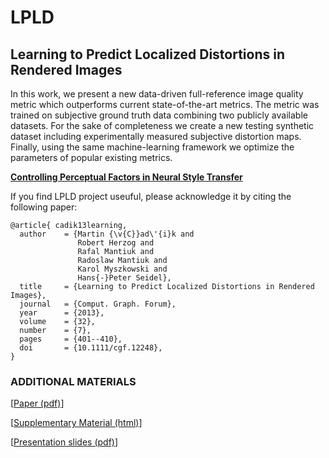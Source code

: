 # LPLD 
## Learning to Predict Localized Distortions in Rendered Images

In this work, we present a new data-driven full-reference image quality metric which outperforms current state-of-the-art metrics. The metric was trained on subjective ground truth data combining two publicly available datasets. For the sake of completeness we create a new testing synthetic dataset including experimentally measured subjective distortion maps. Finally, using the same machine-learning framework we optimize the parameters of popular existing metrics. 

<a href="https://arxiv.org/abs/1611.07865">**Controlling Perceptual Factors in Neural Style Transfer**</a> 

If you find LPLD project useuful, please acknowledge it by citing the following paper:

```
@article{ cadik13learning, 
  author    = {Martin {\v{C}}ad\'{i}k and
               Robert Herzog and
               Rafal Mantiuk and
               Radoslaw Mantiuk and
               Karol Myszkowski and
               Hans{-}Peter Seidel},
  title     = {Learning to Predict Localized Distortions in Rendered Images},
  journal   = {Comput. Graph. Forum},
  year      = {2013},
  volume    = {32},
  number    = {7},
  pages     = {401--410},
  doi       = {10.1111/cgf.12248},
}
```

### ADDITIONAL MATERIALS
[<a href="http://resources.mpi-inf.mpg.de/hdr/metric/cadik13learning.pdf">Paper (pdf)</a>]

[<a href="http://resources.mpi-inf.mpg.de/hdr/metric/cadik13learning_supp.html">Supplementary Material (html)</a>]

[<a href="http://resources.mpi-inf.mpg.de/hdr/metric/cadik13learning_presentation.pdf">Presentation slides (pdf)</a>] 


